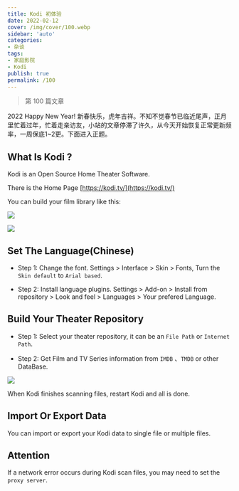 ```yaml
---
title: Kodi 初体验
date: 2022-02-12
cover: /img/cover/100.webp
sidebar: 'auto'
categories:
- 杂谈
tags:
- 家庭影院
- Kodi
publish: true
permalink: /100
--- 
```


> 第 100 篇文章
<!-- more -->

2022 Happy New Year! 新春快乐，虎年吉祥。不知不觉春节已临近尾声，正月里忙着过年，忙着走亲访友，小站的文章停滞了许久，从今天开始恢复正常更新频率，一周保底1~2更。下面进入正题。

## What Is Kodi ?
Kodi is an Open Source Home Theater Software.

There is the Home Page [https://kodi.tv/](https://kodi.tv/)

You can build your film library like this:

![](/img/2022/100_1.webp)

![](/img/2022/100_2.webp)


## Set The Language(Chinese)
- Step 1: Change the font. Settings > Interface > Skin > Fonts, Turn the `Skin default` to `Arial based`.

- Step 2: Install language plugins. Settings > Add-on > Install from repository > Look and feel > Languages > Your prefered Language.

## Build Your Theater Repository
- Step 1: Select your theater repository, it can be an `File Path` or `Internet Path`.

- Step 2: Get Film and TV Series information from `IMDB` 、`TMDB` or other DataBase.

![](/img/2022/100_3.png)

When Kodi finishes scanning files, restart Kodi and all is done.

## Import Or Export Data
You can import or export your Kodi data to single file or multiple files.

## Attention
If a network error occurs during Kodi scan files, you may need to set the `proxy server`.
